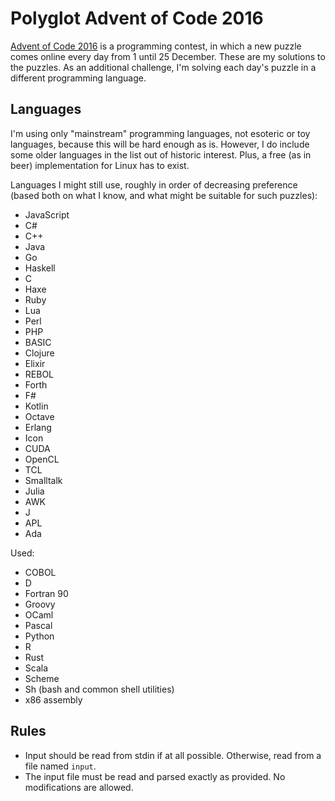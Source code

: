 # Polyglot Advent of Code 2016

[Advent of Code 2016](http://adventofcode.com/2016) is a programming contest,
in which a new puzzle comes online every day from 1 until 25 December. These
are my solutions to the puzzles. As an additional challenge, I'm solving each
day's puzzle in a different programming language.

## Languages

I'm using only "mainstream" programming languages, not esoteric or toy
languages, because this will be hard enough as is. However, I do include some
older languages in the list out of historic interest. Plus, a free (as in beer)
implementation for Linux has to exist.

Languages I might still use, roughly in order of decreasing preference (based
both on what I know, and what might be suitable for such puzzles):

* JavaScript
* C#
* C++
* Java
* Go
* Haskell
* C
* Haxe
* Ruby
* Lua
* Perl
* PHP
* BASIC
* Clojure
* Elixir
* REBOL
* Forth
* F#
* Kotlin
* Octave
* Erlang
* Icon
* CUDA
* OpenCL
* TCL
* Smalltalk
* Julia
* AWK
* J
* APL
* Ada

Used:

* COBOL
* D
* Fortran 90
* Groovy
* OCaml
* Pascal
* Python
* R
* Rust
* Scala
* Scheme
* Sh (bash and common shell utilities)
* x86 assembly

## Rules

* Input should be read from stdin if at all possible. Otherwise, read from a
  file named `input`.
* The input file must be read and parsed exactly as provided. No modifications
  are allowed.
